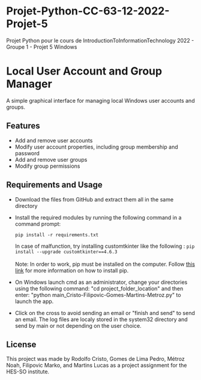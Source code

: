 # Projet-Python-CC-63-12-2022-Projet-5
Projet Python pour le cours de IntroductionToInformationTechnology  2022 - Groupe 1 - Projet 5 Windows

<h1>Local User Account and Group Manager</h1>

A simple graphical interface for managing local Windows user accounts and groups.

<h2>Features</h2>

- Add and remove user accounts
- Modify user account properties, including group membership and password
- Add and remove user groups
- Modify group permissions

<h2>Requirements and Usage</h2>

- Download the files from GitHub and extract them all in the same directory
- Install the required modules by running the following command in a command prompt:

  `pip install -r requirements.txt`
  
  In case of malfunction, try installing customtkinter like the following : `pip install --upgrade customtkinter==4.6.3`<br></br>
  Note: In order to work, pip must be installed on the computer. Follow [this link](https://pypi.org/project/pip/) for more information on how to install pip.

- On Windows launch cmd as an administrator, change your directories using the following command: "cd project_folder_location" and then enter: "python main_Cristo-Filipovic-Gomes-Martins-Metroz.py" to launch the app.

- Click on the cross to avoid sending an email or "finish and send" to send an email. The log files are localy stored in the system32 directory and send by main or not depending on the user choice.

<h2>License</h2>

This project was made by Rodolfo Cristo, Gomes de Lima Pedro, Métroz Noah, Filipovic Marko, and Martins Lucas as a project assignment for the HES-SO institute.